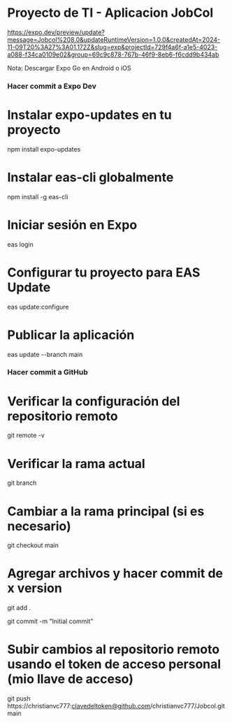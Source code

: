 # Proyecto de TI - Aplicacion JobCol

https://expo.dev/preview/update?message=Jobcol%208.0&updateRuntimeVersion=1.0.0&createdAt=2024-11-09T20%3A27%3A01.172Z&slug=exp&projectId=729f4a6f-a1e5-4023-a088-f34ca0109e02&group=69c9c878-767b-46f9-8eb6-f6cdd9b434ab

Nota: Descargar Expo Go en Android o iOS

### Hacer commit a Expo Dev

# Instalar expo-updates en tu proyecto
npm install expo-updates

# Instalar eas-cli globalmente
npm install -g eas-cli

# Iniciar sesión en Expo
eas login

# Configurar tu proyecto para EAS Update
eas update:configure

# Publicar la aplicación
eas update --branch main

### Hacer commit a GitHub

# Verificar la configuración del repositorio remoto
git remote -v

# Verificar la rama actual
git branch

# Cambiar a la rama principal (si es necesario)
git checkout main

# Agregar archivos y hacer commit de x version
git add .

git commit -m "Initial commit"

# Subir cambios al repositorio remoto usando el token de acceso personal (mio llave de acceso)
git push https://christianvc777:clavedeltoken@github.com/christianvc777/Jobcol.git main
